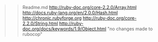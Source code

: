 >>Readme.md
http://ruby-doc.org/core-2.2.0/Array.html
http://docs.ruby-lang.org/en/2.0.0/Hash.html
http://chronic.rubyforge.org
http://ruby-doc.org/core-2.2.0/String.html
http://ruby-doc.org/docs/keywords/1.9/Object.html
"no changes made to rubocop"

